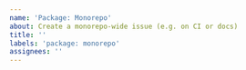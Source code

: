 ```yaml
---
name: 'Package: Monorepo'
about: Create a monorepo-wide issue (e.g. on CI or docs)
title: ''
labels: 'package: monorepo'
assignees: ''
---
```

